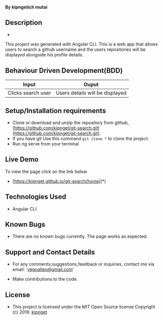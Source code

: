 

#### By **kipngetich mutai**

## Description
- 
This project was generated with Angular CLI. This is a web app that allows users to search a github username and the users repositories will be displayed alongside his profile details.

## Behaviour Driven Development(BDD)


| Input                        | Ouput                                                                                            |
|--------------------------    |----------------------------------------------------------------------------------------------    |
| Clicks search user    | Users details will be displayed                  |


## Setup/Installation requirements


- Clone  or download and unzip the repository from github, [https://github.com/kipnget/git-search.git](https://github.com/kipnget/git-search.git).
- If you have git Use this command `git clone *` to clone the project.
- Run ng serve from your terminal

## Live Demo
To view the page click on the link below
* [https://kipnget.github.io/git-search/home](*)




## Technologies Used
- Angular CLI

## Known Bugs
- There are no known bugs currently. The page works as expected.

## Support and Contact Details
- For any comments,suggestions,feedback or inquiries, contact me via email: `yegoallen@gmail.com'


- Make contributions to the code.

## License
- This project is licensed under the MIT Open Source license Copyright (c) 2019. [kipnget](https://github.com/kipnget)
